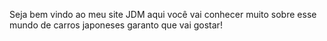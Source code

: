 Seja bem vindo ao meu site JDM aqui você vai conhecer muito sobre esse mundo de carros japoneses garanto que vai gostar!